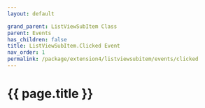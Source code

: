 ```yaml
---
layout: default

grand_parent: ListViewSubItem Class
parent: Events
has_children: false
title: ListViewSubItem.Clicked Event
nav_order: 1
permalink: /package/extension4/listviewsubitem/events/clicked
---
```

# {{ page.title }}